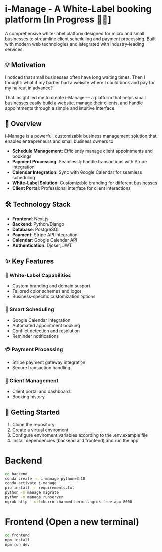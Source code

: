 # i-Manage - A White-Label booking platform [In Progress 👷‍♂️]

A comprehensive white-label platform designed for micro and small businesses to streamline client scheduling and payment processing. Built with modern web technologies and integrated with industry-leading services.

## 💡 Motivation

I noticed that small businesses often have long waiting times. Then I thought: what if my barber had a website where I could book and pay for my haircut in advance?

That insight led me to create i-Manage — a platform that helps small businesses easily build a website, manage their clients, and handle appointments through a simple and intuitive interface.

## 🚀 Overview

i-Manage is a powerful, customizable business management solution that enables entrepreneurs and small business owners to:

- **Schedule Management**: Efficiently manage client appointments and bookings
- **Payment Processing**: Seamlessly handle transactions with Stripe integration
- **Calendar Integration**: Sync with Google Calendar for seamless scheduling
- **White-Label Solution**: Customizable branding for different businesses
- **Client Portal**: Professional interface for client interactions

## 🛠️ Technology Stack

- **Frontend**: Next.js
- **Backend**: Python/Django
- **Database**: PostgreSQL
- **Payment**: Stripe API integration
- **Calendar**: Google Calendar API
- **Authentication**: Djoser, JWT

## ✨ Key Features

### 🔐 White-Label Capabilities

- Custom branding and domain support
- Tailored color schemes and logos
- Business-specific customization options

### 📅 Smart Scheduling

- Google Calendar integration
- Automated appointment booking
- Conflict detection and resolution
- Reminder notifications

### 💳 Payment Processing

- Stripe payment gateway integration
- Secure transaction handling

### 👥 Client Management

- Client portal and dashboard
- Booking history

## 🚀 Getting Started

1. Clone the repository
2. Create a virtual enviroment
3. Configure enviroment variables according to the .env.example file
4. Install dependencies (backend and frontend) and run the app

# Backend

```bash
cd backend
conda create -n i-manage python=3.10
conda activate i-manage
pip install -r requirements.txt
python -m manage migrate
python -m manage runserver
ngrok http --url=burro-charmed-hermit.ngrok-free.app 8000
```

# Frontend (Open a new terminal)

```bash
cd frontend
npm install
npm run dev
```
